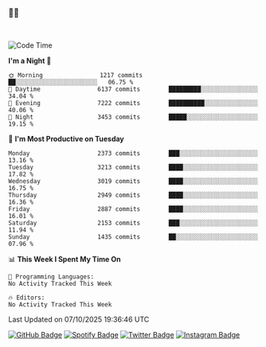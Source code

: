 ### 🤙🍺

<!-- <a href="https://github-readme-stats.vercel.app/api?username=hzak2xx&count_private=true&show_icons=true&theme=dracula">
  <img align="center" src="https://github-readme-stats.vercel.app/api?username=hzak2xx&count_private=true&show_icons=true&theme=dracula" />
</a>
</br> -->
</br>

<!--START_SECTION:waka-->
![Code Time](http://img.shields.io/badge/Code%20Time-4%2C209%20hrs%2040%20mins-blue)

**I'm a Night 🦉** 

```text
🌞 Morning                1217 commits        ██░░░░░░░░░░░░░░░░░░░░░░░   06.75 % 
🌆 Daytime                6137 commits        █████████░░░░░░░░░░░░░░░░   34.04 % 
🌃 Evening                7222 commits        ██████████░░░░░░░░░░░░░░░   40.06 % 
🌙 Night                  3453 commits        █████░░░░░░░░░░░░░░░░░░░░   19.15 % 
```
📅 **I'm Most Productive on Tuesday** 

```text
Monday                   2373 commits        ███░░░░░░░░░░░░░░░░░░░░░░   13.16 % 
Tuesday                  3213 commits        ████░░░░░░░░░░░░░░░░░░░░░   17.82 % 
Wednesday                3019 commits        ████░░░░░░░░░░░░░░░░░░░░░   16.75 % 
Thursday                 2949 commits        ████░░░░░░░░░░░░░░░░░░░░░   16.36 % 
Friday                   2887 commits        ████░░░░░░░░░░░░░░░░░░░░░   16.01 % 
Saturday                 2153 commits        ███░░░░░░░░░░░░░░░░░░░░░░   11.94 % 
Sunday                   1435 commits        ██░░░░░░░░░░░░░░░░░░░░░░░   07.96 % 
```


📊 **This Week I Spent My Time On** 

```text
💬 Programming Languages: 
No Activity Tracked This Week

🔥 Editors: 
No Activity Tracked This Week
```


 Last Updated on 07/10/2025 19:36:46 UTC
<!--END_SECTION:waka-->

[![GitHub Badge](https://img.shields.io/badge/GitHub-100000?style=for-the-badge&logo=github&logoColor=white)](https://github.com/hzak2xx)
[![Spotify Badge](https://img.shields.io/badge/Spotify-1ED760?&style=for-the-badge&logo=spotify&logoColor=white)](https://open.spotify.com/user/uf90s6sbbh75a1mt44clkhkvf)
[![Twitter Badge](https://img.shields.io/badge/Twitter-1DA1F2?style=for-the-badge&logo=twitter&logoColor=white)](https://twitter.com/hzak2xx)
[![Instagram Badge](https://img.shields.io/badge/Instagram-E4405F?style=for-the-badge&logo=instagram&logoColor=white)](https://www.instagram.com/hzak2xx/)
